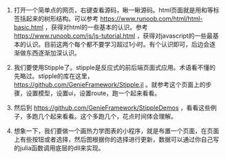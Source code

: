 1. 打开一个简单点的网页，右键查看源码，瞅一瞅源码。html页面就是用<html>和</html>等标签括起来的树形结构。可以参考 https://www.runoob.com/html/html-basic.html ，获得对html的一些基本的认识。参考 https://www.runoob.com/js/js-tutorial.html ，获得对javascript的一些最基本的认识。目前这两个每个都不要学习超过1小时。有个认识即可，后边会逐渐做东西逐渐加深认识。

2. 我们要使用Stipple了。stipple是反应式的前后端页面式应用。术语看不懂的先略过。stipple的库在这里， https://github.com/GenieFramework/Stipple.jl 。就参考这个页面上的步骤，设置模型，设置ui，设置route，跑一个起来看看。

3. 然后到 https://github.com/GenieFramework/StippleDemos ，看看这些例子，多跑几个起来看看。这个多跑几个，花点时间体会理解。

4. 想象一下，我们要做一个画热力学图表的小程序，就是布置一个页面，在页面上有些按钮或者选择，然后图根据你的选择进行更新，数据可以通过你自己写的julia函数调用底层的dll来实现。
